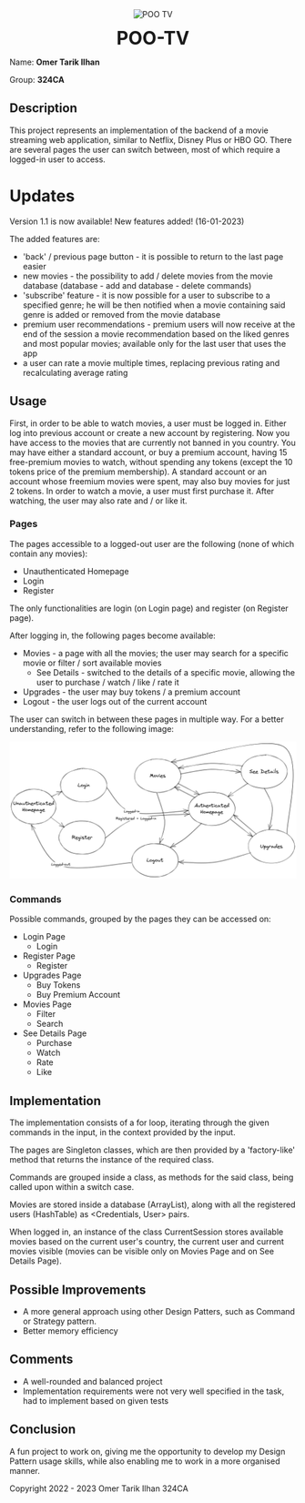 <div align="center"><img src="https://ocw.cs.pub.ro/courses/lib/exe/fetch.php?hash=2597cd&media=https%3A%2F%2Fi.imgur.com%2FS1ROjQr.gif" width="300px" alt="POO TV"></div>

<b><font size=6 ><center>POO-TV</center></div></font></b>

Name: **Omer Tarik Ilhan**

Group: **324CA**

## Description

This project represents an implementation of the backend of a
movie streaming web application, similar to Netflix, Disney Plus or
HBO GO. There are several pages the user can switch between, most of which
require a logged-in user to access.

# Updates
Version 1.1 is now available! New features added! (16-01-2023)

The added features are:

- 'back' / previous page button - it is possible to return to the last page easier
- new movies - the possibility to add / delete movies from the movie database (database - add and
  database - delete commands)
- 'subscribe' feature - it is now possible for a user to subscribe to a specified genre;
  he will be then notified when a movie containing said genre is added or removed from the
  movie database
- premium user recommendations - premium users will now receive at the end of the session
  a movie recommendation based on the liked genres and most popular movies; available only for
  the last user that uses the app
- a user can rate a movie multiple times, replacing previous rating and recalculating average rating

## Usage

First, in order to be able to watch movies, a user must be logged in.
Either log into previous account or create a new account by registering.
Now you have access to the movies that are currently not banned in
you country. You may have either a standard account, or buy a premium
account, having 15 free-premium movies to watch, without spending any
tokens (except the 10 tokens price of the premium membership). A standard
account or an account whose freemium movies were spent, may also buy
movies for just 2 tokens. In order to watch a movie, a user must first
purchase it. After watching, the user may also rate and / or like it.

### Pages

The pages accessible to a logged-out user are the following
(none of which contain any movies):
- Unauthenticated Homepage
- Login
- Register

The only functionalities are login (on Login page) and register
(on Register page).

After logging in, the following pages become available:
- Movies - a page with all the movies; the user may search for a specific movie or
  filter / sort available movies
    - See Details - switched to the details of a specific movie, allowing the user
      to purchase / watch / like / rate it
- Upgrades - the user may buy tokens / a premium account
- Logout - the user logs out of the current account

The user can switch in between these pages in multiple way. For a better
understanding, refer to the following image:

<img src="images/pages.png" width="1000" alt="Page Structure">

### Commands

Possible commands, grouped by the pages they can be accessed on:

- Login Page
    - Login
- Register Page
    - Register
- Upgrades Page
    - Buy Tokens
    - Buy Premium Account
- Movies Page
    - Filter
    - Search
- See Details Page
    - Purchase
    - Watch
    - Rate
    - Like

## Implementation

The implementation consists of a for loop, iterating through the given commands in the input,
in the context provided by the input.

The pages are Singleton classes, which are then provided by a 'factory-like' method that
returns the instance of the required class.

Commands are grouped inside a class, as methods for the said class, being called upon within a
switch case.

Movies are stored inside a database (ArrayList), along with all the registered users (HashTable) as
<Credentials, User> pairs.

When logged in, an instance of the class CurrentSession stores available movies based on the
current  user's country, the current user and current movies visible (movies can be visible
only on Movies Page and on See Details Page).

## Possible Improvements

- A more general approach using other Design Patters, such as Command or Strategy pattern.
- Better memory efficiency

## Comments

- A well-rounded and balanced project
- Implementation requirements were not very well specified in the task, had to implement based
  on given tests

## Conclusion

A fun project to work on, giving me the opportunity to develop my Design Pattern usage skills,
while also enabling me to work in a more organised manner.

Copyright 2022 - 2023 Omer Tarik Ilhan 324CA
